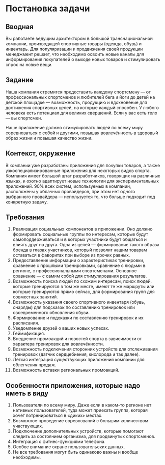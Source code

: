 # Постановка задачи #

## Вводная ##
Вы работаете ведущим архитектором в большой транснациональной компании, производящей спортивные товары (одежда, обувь) и инвентарь. Для популяризации и продвижения своей продукции менеджмент решает, что необходимо освоить новые каналы для информирования покупателей о выходе новых товаров и стимулировать спрос на новые вещи. 

## Задание ##
Наша компания стремится предоставить каждому спортсмену — от профессиональных спортсменов и любителей бега и йоги до детей на детской площадке — возможность, продукцию и вдохновение для достижения спортивных целей, на которые каждый способен. У любого человека есть потенциал для великих свершений. Если у вас есть тело — вы спортсмен. 

Наше приложение должно стимулировать людей по всему миру соревноваться с собой и другими, повышая вовлечённость в здоровый образ жизни и повышая качество жизни. 

## Контекст, окружение ##
В компании уже разработаны приложения для покупки товаров, а также узкоспециализированные приложения для некоторых видов спорта. Компания имеет большой штат разработчиков, говорящих на различных языках, и охотно адаптирует новые технологии для экспериментальных приложений. 90% всех систем, используемых в компании, расположены у облачных провайдеров, при этом нет одного выбранного провайдера — используется то, что больше подходит под конкретную задачу. 

 
## Требования ##
1.	Реализация социальных компонентов в приложении. Оно должно формировать социальные группы по интересам, которые будут самоподдерживаться и в которых участники будут общаться и влиять друг на друга. Одна из целей — формирование такого образа бренда в глазах участников, который позволит нашим товарам оставаться в фаворитах при выборе из прочих равных. 
2.	Предоставление информации о характеристиках тренировки, сравнение с прошлыми тренировками, сравнение с людьми в регионе, с профессиональными спортсменами. Основное сравнение — с самим собой для стимулирования результатов. 
3.	Возможность поиска людей по схожим интересам, поиск людей, которые тренируются в том же месте, имеют те же маршруты или которые тренируются прямо сейчас, для формирования групп для совместных занятий. 
4.	Возможность указания своего спортивного инвентаря (обувь, снаряды) для подсказок по составлению тренировок или своевременного обновления обуви. 
5.	Формирование и подсказки по составлению тренировок и их расписания. 
6.	Уведомление друзей о ваших новых успехах.
7.	Геймификация. 
8.	Внедрение промоакций и новостей спорта в зависимости от характера тренировок для вовлечённости.
9.	Возможность подключения сторонних устройств для отслеживания тренировок (датчик сердцебиения, кислорода и так далее). 
10.	Лёгкая интеграция существующих приложений компании для облегчения продаж. 
11.	Возможность вставки региональных промоакций.
 
## Особенности приложения, которые надо иметь в виду ##
1.	Пользователи по всему миру. Даже если в каком-то регионе нет нативных пользователей, туда может приехать группа, которая хочет потренироваться в «диких» местах. 
2.	Возможное проведение соревнований с большим количеством участвующих.
3.	Подключение дополнительных устройств, которые помогают следить за состоянием организма, для продвинутых спортсменов. 
4.	Интеграция с фитнес-функциями телефона. 
5.	Особое внимание охране пользовательских данных.
6.	Не все требования могут быть одинаково важны и вообще необходимы.
